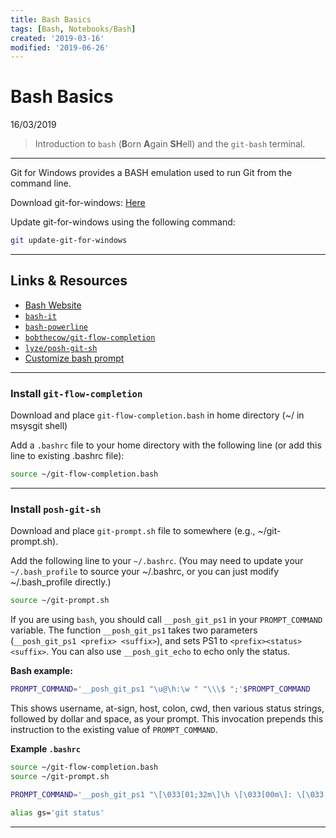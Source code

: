 ```yaml
---
title: Bash Basics
tags: [Bash, Notebooks/Bash]
created: '2019-03-16'
modified: '2019-06-26'
---
```


# Bash Basics

16/03/2019

> Introduction to `bash` (**B**orn **A**gain **SH**ell) and the `git-bash` terminal.

----

Git for Windows provides a BASH emulation used to run Git from the command line.

Download git-for-windows: [Here](https://gitforwindows.org/)

Update git-for-windows using the following command:

```bash
git update-git-for-windows
```

----

## Links & Resources

- [Bash Website](https://www.gnu.org/software/bash/)
- [`bash-it`](https://github.com/Bash-it/bash-it)
- [`bash-powerline`](https://github.com/riobard/bash-powerline)
- [`bobthecow/git-flow-completion`](https://github.com/bobthecow/git-flow-completion/wiki/Install-Bash-git-completion)
- [`lyze/posh-git-sh`](https://github.com/lyze/posh-git-sh)
- [Customize bash prompt](https://www.howtogeek.com/307701/how-to-customize-and-colorize-your-bash-prompt/)

----

### Install `git-flow-completion`

Download and place `git-flow-completion.bash` in home directory (~/ in msysgit shell)

Add a `.bashrc` file to your home directory with the following line (or add this line to existing .bashrc file):

```bash
source ~/git-flow-completion.bash
```

----

### Install `posh-git-sh`

Download and place `git-prompt.sh` file to somewhere (e.g., ~/git-prompt.sh).

Add the following line to your `~/.bashrc`. (You may need to update your `~/.bash_profile` to source your ~/.bashrc, or you can just modify ~/.bash_profile directly.)

```bash
source ~/git-prompt.sh
```

If you are using `bash`, you should call `__posh_git_ps1` in your `PROMPT_COMMAND` variable. The function `__posh_git_ps1` takes two parameters (`__posh_git_ps1 <prefix> <suffix>`), and sets PS1 to `<prefix><status><suffix>`. You can also use `__posh_git_echo` to echo only the status.

**Bash example:**

```bash
PROMPT_COMMAND='__posh_git_ps1 "\u@\h:\w " "\\\$ ";'$PROMPT_COMMAND
```

This shows username, at-sign, host, colon, cwd, then various status strings, followed by dollar and space, as your prompt. This invocation prepends this instruction to the existing value of `PROMPT_COMMAND`.

**Example `.bashrc`**

```bash
source ~/git-flow-completion.bash
source ~/git-prompt.sh

PROMPT_COMMAND='__posh_git_ps1 "\[\033[01;32m\]\h \[\033[00m\]: \[\033[01;34m\]\w \[\033[00m\]: " "\n \[\033[00m\]$ ";'$PROMPT_COMMAND

alias gs='git status'
```

----
